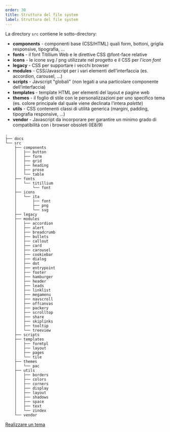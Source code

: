 ```yaml
---
order: 30
title: Struttura del file system
label: Struttura del file system
---
```


La directory `src` contiene le sotto-directory:

- **components** - componenti base (CSS/HTML) quali form, bottoni, griglia responsive, tipografia, ...
- **fonts** - il font Titillium Web e le direttive CSS @font-face relative
- **icons** - le icone svg / png utilizzate nel progetto e il CSS per l'*icon font*
- **legacy** - CSS per supportare i vecchi browser
- **modules** - CSS/Javascript per i vari elementi dell'interfaccia (es. accordion, carousel, ...)
- **scripts** - Javscript "globali" (non legati a una particolare componente dell'interfaccia)
- **templates** - template HTML per elementi del layout e pagine web
- **themes** - il foglio di stile con le personalizzazioni per uno specifico tema (es. colore principale dal quale viene declinata l'intera *palette*)
- **utils** - CSS contenenti classi di utilità generica (margini, padding, tipografia responsive, ...)
- **vendor** - Javascript da incorporare per garantire un minimo grado di compatibilità con i browser obsoleti (IE8/9)

```
.
├── docs
└── src
    ├── components
    │   ├── button
    │   ├── form
    │   ├── grid
    │   ├── heading
    │   ├── prose
    │   └── table
    ├── fonts
    │   └── titillium
    │       └── font
    ├── icons
    │   └── ita
    │       ├── font
    │       ├── png
    │       └── svg
    ├── legacy
    ├── modules
    │   ├── accordion
    │   ├── alert
    │   ├── breadcrumb
    │   ├── bullets
    │   ├── callout
    │   ├── card
    │   ├── carousel
    │   ├── cookiebar
    │   ├── dialog
    │   ├── dot
    │   ├── entrypoint
    │   ├── footer
    │   ├── hamburger
    │   ├── header
    │   ├── leads
    │   ├── linklist
    │   ├── megamenu
    │   ├── navscroll
    │   ├── offcanvas
    │   ├── packery
    │   ├── scrolltop
    │   ├── share
    │   ├── skiplinks
    │   ├── tooltip
    │   └── treeview
    ├── scripts
    ├── templates
    │   ├── formtpl
    │   ├── layout
    │   ├── pages
    │   └── tile
    ├── themes
    │   └── pac
    ├── utils
    │   ├── borders
    │   ├── colors
    │   ├── corners
    │   ├── display
    │   ├── layout
    │   ├── shadows
    │   ├── space
    │   ├── text
    │   └── zindex
    └── vendor
```

[Realizzare un tema](/docs/tema)
